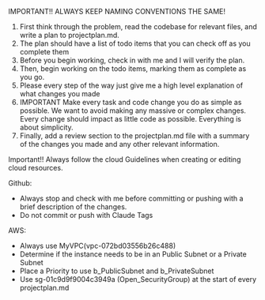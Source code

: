 IMPORTANT!! ALWAYS KEEP NAMING CONVENTIONS THE SAME!

1. First think through the problem, read the codebase for relevant files, and write a plan to projectplan.md.
2. The plan should have a list of todo items that you can check off as you complete them
3. Before you begin working, check in with me and I will verify the plan.
4. Then, begin working on the todo items, marking them as complete as you go.
5. Please every step of the way just give me a high level explanation of what changes you made
6. IMPORTANT Make every task and code change you do as simple as possible. We want to avoid making any massive or complex changes. Every change should impact as little code as possible. Everything is about simplicity.
7. Finally, add a review section to the projectplan.md file with a summary of the changes you made and any other relevant information.

Important!! Always follow the cloud Guidelines when creating or editing cloud resources.


Github:
- Always stop and check with me before committing or pushing with a brief description of the changes.
- Do not commit or push with Claude Tags


AWS:
- Always use MyVPC(vpc-072bd03556b26c488)
- Determine if the instance needs to be in an Public Subnet or a Private Subnet
- Place a Priority to use b_PublicSubnet and b_PrivateSubnet
- Use sg-01c9d9f9004c3949a (Open_SecurityGroup) at the start of every projectplan.md